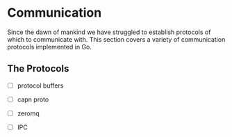 # Communication
Since the dawn of mankind we have struggled to establish protocols of which to communicate with. This section covers a variety of communication protocols implemented in Go.


## The Protocols
* [ ] protocol buffers
* [ ] capn proto
* [ ] zeromq
* [ ] IPC

